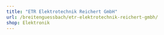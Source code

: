```yaml
---
title: "ETR Elektrotechnik Reichert GmbH"
url: /breitenguessbach/etr-elektrotechnik-reichert-gmbh/
shop: Elektronik
---
```

